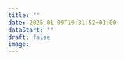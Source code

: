 ```yaml
---
title: ""
date: 2025-01-09T19:31:52+01:00
dataStart: ""
draft: false
image:
---
```


[//]: # (**📣 Зустрічаймо Marzahn Pride з нашим новим Telegram-ботом!**)

[//]: # ()
[//]: # (Прайд уже зовсім скоро — 21 червня, і ми підготували для вас зручного помічника, щоб свято пройшло яскраво, безпечно та організовано!)

[//]: # ()
[//]: # (**🤖 Наш бот — твій гід на Marzahn Pride:**)

[//]: # ()
[//]: # (🔸 Підкаже маршрут і програму заходів;  )

[//]: # (🔸 Повідомить про останні оновлення;  )

[//]: # (🔸 Зробить аватарку Pride — покажи свою підтримку!  )

[//]: # ()
[//]: # (🔗 Запускай бота тут: [@marzahn_pride_bot]&#40;https://t.me/marzahn_pride_bot&#41;)

[//]: # ()
[//]: # ({{< center >}} # Маніфест {{< /center >}})

[//]: # ()
[//]: # ({{< figure src="/images/marzahn_pride_2025/MP_banner_uk.png" width=100% alt="Marzahn Pride 2025 Banner" class="banner-gap" >}})

[//]: # ()
[//]: # (Шість років тому ми вперше провели Марцан Прайд. Це було сміливо. Це було трохи страшно. Але це було по-справжньому)

[//]: # (важливо.)

[//]: # ()
[//]: # (Відтоді ми виходили з різними гаслами — надихаючими й провокативними, особистими й політичними. Але завжди —)

[//]: # (щирими. Ми виходили, щоб відкрито говорити про себе: про наші права, про наші ідентичності, про свободу бути собою.)

[//]: # ()
[//]: # (Ми пройшли довгий шлях. І головне на цьому шляху — не лише боротьба за видимість, а й можливість бути поруч з іншими,)

[//]: # (чути й бути почутими.)

[//]: # ()
[//]: # (За ці шість років Марцан Прайд став подією, яка об’єднує дуже різних людей навколо простих і важливих цінностей:)

[//]: # (прийняття, солідарності, поваги та права на життя без страху. I ми пишаємося тим, що будуємо цей простір разом.)

[//]: # ()
[//]: # (Але також ми бачимо, як у світі посилюється радикалізація суспільства и побоюємося того, до чого вона може призвести.)

[//]: # (Це стає все більш помітно: люди перестають чути i слухати один одного, а страх та ненависть дедалі частіше)

[//]: # (використовуються як головний інструмент політиків.)

[//]: # ()
[//]: # (Багатьом із нас довелося тікати від авторитарних режимів,)

[//]: # (війн та диктатур. Тому наша участь у цьому Прайді — це не просто акція солідарності. Це — життєва потреба.)

[//]: # ()
[//]: # (Ми виступаємо за відкритий і чесний діалог. За єднання, а не розділення суспільства. Ми віримо, що саме в різноманітті)

[//]: # (та взаємній повазі — наша спільна сила й можливість рухатися до позитивних змін.)

[//]: # (**Ми кажемо: Ми різні. Ми разом.**)

[//]: # ()
[//]: # (Ми запрошуємо всіх, хто поділяє наші цінності, хто прагне жити в суспільстві, вільному від дискримінації та насильства,)

[//]: # (приєднуватися до нас і йти разом — заради прав людини, поваги до особистості та рівності для всіх без винятку.)
